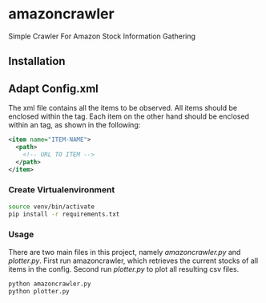 # amazoncrawler
Simple Crawler For Amazon Stock Information Gathering

## Installation

## Adapt Config.xml

The xml file contains all the items to be observed. All items should be
enclosed within the <data> tag. Each item on the other hand should be
enclosed within an <item> tag, as shown in the following:


```xml
<item name="ITEM-NAME">
  <path>
    <!-- URL TO ITEM -->
  </path>
</item>
```

### Create Virtualenvironment

```bash
source venv/bin/activate
pip install -r requirements.txt
```


### Usage

There are two main files in this project, namely *amazoncrawler.py* and
*plotter.py*. First run amazoncrawler, which retrieves the current
stocks of all items in the config. Second run *plotter.py* to plot all
resulting csv files.

```bash
python amazoncrawler.py
python plotter.py
```
